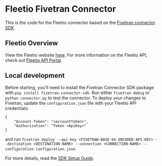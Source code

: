 # Fleetio Fivetran Connector

This is the code for the Fleetio connector based on the [Fivetran connector SDK](https://fivetran.com/docs/connector-sdk). 

## Fleetio Overview
View the Fleetio website [here](https://fleetio.com). For more information on the Fleetio API, check out [Fleetio API Portal](https://developer.fleetio.com).

## Local development
Before starting, you'll need to install the Fivetran Connector SDK package with `pip install fivetran-connector-sdk`.
Run either `fivetran debug` or `python connector.py` to test the connector. 
To deploy your changes to Fivetran, update the `configuration.json` file with your Fleetio API credentials:
```
{
    "Account-Token": "<accountToken>",
    "Authorization": "Token <ApiKey>"
}
```
and run `fivetran deploy --api-key <FIVETRAN-BASE-64-ENCODED-API-KEY> --destination <DESTINATION-NAME> --connection <CONNECTION-NAME> --configuration configuration.json`.

For more details, read the [SDK Setup Guide](https://fivetran.com/docs/connector-sdk/setup-guide).
